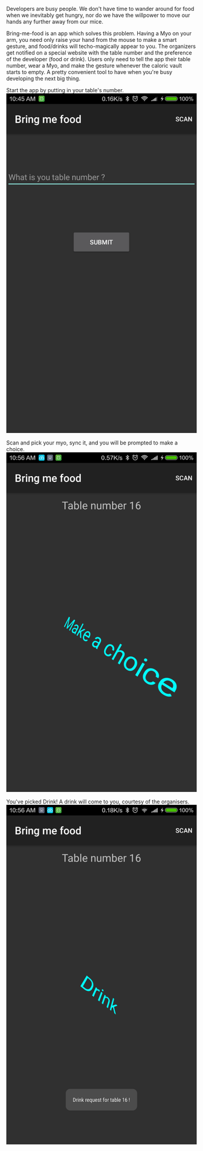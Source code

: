 Developers are busy people. We don't have time to wander around for food when we inevitably get hungry, nor do we have the willpower to move our hands any further away from our mice. 

Bring-me-food is an app which solves this problem. Having a Myo on your arm, you need only raise your hand from the mouse to make a smart gesture, and food/drinks will techo-magically appear to you. The organizers get notified on a special website with the table number and the preference of the developer (food or drink). Users only need to tell the app their table number, wear a Myo, and make the gesture whenever the caloric vault starts to empty. A pretty convenient tool to have when you're busy developing the next big thing.

Start the app by putting in your table's number.
![Enter table number](./Screenshot_2016-03-13-10-45-56_com.thalmic.android.sample.helloworld.png?raw=true "Collect data")

Scan and pick your myo, sync it, and you will be prompted to make a choice.
![Make a choice](./Screenshot_2016-03-13-10-56-09_com.thalmic.android.sample.helloworld.png?raw=true "Make a choice")

You've picked Drink! A drink will come to you, courtesy of the organisers.
![Pick something](./Screenshot_2016-03-13-10-56-57_com.thalmic.android.sample.helloworld.png?raw=true "Food or drink")
